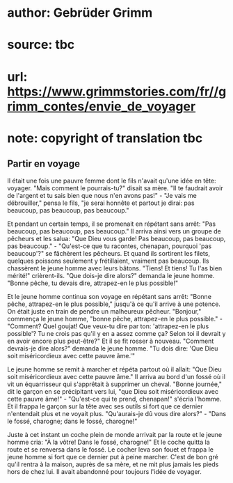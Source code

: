 # author: Gebrüder Grimm
# source: tbc
# url: https://www.grimmstories.com/fr//grimm_contes/envie_de_voyager
# note: copyright of translation tbc

## Partir en voyage 

Il était une fois une pauvre femme dont le fils n'avait qu'une idée en
tête: voyager. "Mais comment le pourrais-tu?" disait sa mère. "Il te
faudrait avoir de l'argent et tu sais bien que nous n'en avons
pas!" - "Je vais me débrouiller," pensa le fils, "je serai honnête
et partout je dirai: pas beaucoup, pas beaucoup, pas beaucoup."

Et pendant un certain temps, il se promenait en répétant sans arrêt:
"Pas beaucoup, pas beaucoup, pas beaucoup." Il arriva ainsi vers un
groupe de pêcheurs et les salua: "Que Dieu vous garde! Pas beaucoup,
pas beaucoup, pas beaucoup." - "Qu'est-ce que tu racontes, chenapan,
pourquoi 'pas beaucoup'?" se fâchèrent les pêcheurs. Et quand ils
sortirent les filets, quelques poissons seulement y frétillaient,
vraiment pas beaucoup. Ils chassèrent le jeune homme avec leurs bâtons.
"Tiens! Et tiens! Tu l'as bien mérité!" crièrent-ils. "Que dois-je
dire alors?" demanda le jeune homme. "Bonne pêche, tu devais dire,
attrapez-en le plus possible!"

Et le jeune homme continua son voyage en répétant sans arrêt: "Bonne
pêche, attrapez-en le plus possible," jusqu'à ce qu'il arrive à une
potence. On était juste en train de pendre un malheureux pêcheur.
"Bonjour," commença le jeune homme, "bonne pêche, attrapez-en le plus
possible." - "Comment? Quel goujat! Que veux-tu dire par ton:
'attrapez-en le plus possible'? Tu ne crois pas qu'il y en a assez
comme ça? Selon toi il devrait y en avoir encore plus peut-être?" Et il
se fit rosser à nouveau. "Comment devrais-je dire alors?" demanda le
jeune homme. "Tu dois dire: 'Que Dieu soit miséricordieux avec cette
pauvre âme.'"

Le jeune homme se remit à marcher et répéta partout où il allait: "Que
Dieu soit miséricordieux avec cette pauvre âme." Il arriva au bord
d'un fossé où il vit un équarrisseur qui s'apprêtait à supprimer un
cheval. "Bonne journée," dit le garçon en se précipitant vers lui,
"que Dieu soit miséricordieux avec cette pauvre âme!" - "Qu'est-ce
qui te prend, chenapan!" s'écria l'homme. Et il frappa le garçon sur
la tête avec ses outils si fort que ce dernier n'entendait plus et ne
voyait plus. "Qu'aurais-je dû vous dire alors?" - "Dans le fossé,
charogne; dans le fossé, charogne!"

Juste à cet instant un coche plein de monde arrivait par la route et le
jeune homme cria: "À la vôtre! Dans le fossé, charogne!" Et le coche
quitta la route et se renversa dans le fossé. Le cocher leva son fouet
et frappa le jeune homme si fort que ce dernier put à peine marcher.
C'est de bon gré qu'il rentra à la maison, auprès de sa mère, et ne
mit plus jamais les pieds hors de chez lui. Il avait abandonné pour
toujours l'idée de voyager.
